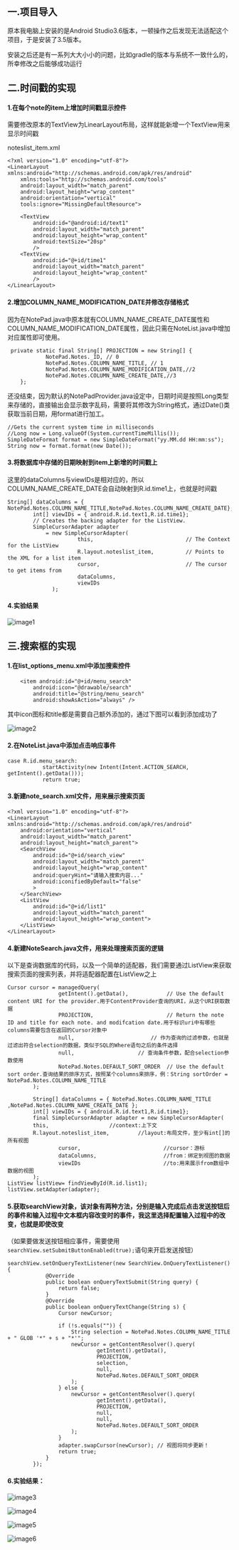 ## 一.项目导入

原本我电脑上安装的是Android Studio3.6版本，一顿操作之后发现无法适配这个项目，于是安装了3.5版本。

安装之后还是有一系列大大小小的问题，比如gradle的版本与系统不一致什么的，所幸修改之后能够成功运行

## 二.时间戳的实现

#### 1.在每个note的item上增加时间戳显示控件

需要修改原本的TextView为LinearLayout布局，这样就能新增一个TextView用来显示时间戳

noteslist_item.xml

```
<?xml version="1.0" encoding="utf-8"?>
<LinearLayout xmlns:android="http://schemas.android.com/apk/res/android"
    xmlns:tools="http://schemas.android.com/tools"
    android:layout_width="match_parent"
    android:layout_height="wrap_content"
    android:orientation="vertical"
    tools:ignore="MissingDefaultResource">

    <TextView
        android:id="@android:id/text1"
        android:layout_width="match_parent"
        android:layout_height="wrap_content"
        android:textSize="20sp"
        />
    <TextView
        android:id="@+id/time1"
        android:layout_width="match_parent"
        android:layout_height="wrap_content"
        />
</LinearLayout>
```

#### 2.增加COLUMN_NAME_MODIFICATION_DATE并修改存储格式

因为在NotePad.java中原本就有COLUMN_NAME_CREATE_DATE属性和COLUMN_NAME_MODIFICATION_DATE属性，因此只需在NoteList.java中增加对应属性即可使用。

```
 private static final String[] PROJECTION = new String[] {
            NotePad.Notes._ID, // 0
            NotePad.Notes.COLUMN_NAME_TITLE, // 1
            NotePad.Notes.COLUMN_NAME_MODIFICATION_DATE,//2
            NotePad.Notes.COLUMN_NAME_CREATE_DATE,//3
    };
```

还没结束，因为默认的NotePadProvider.java设定中，日期时间是按照Long类型来存储的，直接输出会显示数字乱码，需要将其修改为String格式，通过Date()类获取当前日期，用format进行加工。

```
//Gets the current system time in milliseconds
//Long now = Long.valueOf(System.currentTimeMillis());
SimpleDateFormat format = new SimpleDateFormat("yy.MM.dd HH:mm:ss");
String now = format.format(new Date());
```

#### 3.将数据库中存储的日期映射到item上新增的时间戳上

这里的dataColumns与viewIDs是相对应的，所以COLUMN_NAME_CREATE_DATE会自动映射到R.id.time1上，也就是时间戳

```
String[] dataColumns = { NotePad.Notes.COLUMN_NAME_TITLE,NotePad.Notes.COLUMN_NAME_CREATE_DATE};
        int[] viewIDs = { android.R.id.text1,R.id.time1};
        // Creates the backing adapter for the ListView.
        SimpleCursorAdapter adapter
            = new SimpleCursorAdapter(
                      this,                             // The Context for the ListView
                      R.layout.noteslist_item,          // Points to the XML for a list item
                      cursor,                           // The cursor to get items from
                      dataColumns,
                      viewIDs
              );
```

#### 4.实验结果

![image1](E:\AndroidProject\NotePad-master\timeResult.png)

## 三.搜索框的实现

#### 1.在list_options_menu.xml中添加搜索控件

```
    <item android:id="@+id/menu_search"
        android:icon="@drawable/search"
        android:title="@string/menu_search"
        android:showAsAction="always" />
```

其中icon图标和title都是需要自己额外添加的，通过下图可以看到添加成功了

![image2](E:\AndroidProject\NotePad-master\searchResult1.png)

#### 2.在NoteList.java中添加点击响应事件

```
case R.id.menu_search:
           startActivity(new Intent(Intent.ACTION_SEARCH, getIntent().getData()));
           return true;
```

#### 3.新建note_search.xml文件，用来展示搜索页面

```
<?xml version="1.0" encoding="utf-8"?>
<LinearLayout xmlns:android="http://schemas.android.com/apk/res/android"
    android:orientation="vertical"
    android:layout_width="match_parent"
    android:layout_height="match_parent">
    <SearchView
        android:id="@+id/search_view"
        android:layout_width="match_parent"
        android:layout_height="wrap_content"
        android:queryHint="请输入搜索内容..."
        android:iconifiedByDefault="false"
        >
    </SearchView>
    <ListView
        android:id="@+id/list1"
        android:layout_width="match_parent"
        android:layout_height="wrap_content">
    </ListView>
</LinearLayout>
```

#### 4.新建NoteSearch.java文件，用来处理搜索页面的逻辑

以下是查询数据库的代码，以及一个简单的适配器，我们需要通过ListView来获取搜索页面的搜索列表，并将适配器配置在ListView之上

```
Cursor cursor = managedQuery(
                getIntent().getData(),            // Use the default content URI for the provider.用于ContentProvider查询的URI，从这个URI获取数据
                PROJECTION,                       // Return the note ID and title for each note. and modifcation date.用于标识uri中有哪些columns需要包含在返回的Cursor对象中
                null,                        // 作为查询的过滤参数，也就是过滤出符合selection的数据，类似于SQL的Where语句之后的条件选择
                null,                    // 查询条件参数，配合selection参数使用
                NotePad.Notes.DEFAULT_SORT_ORDER  // Use the default sort order.查询结果的排序方式，按照某个columns来排序，例：String sortOrder = NotePad.Notes.COLUMN_NAME_TITLE
        );

        String[] dataColumns = { NotePad.Notes.COLUMN_NAME_TITLE ,NotePad.Notes.COLUMN_NAME_CREATE_DATE };
        int[] viewIDs = { android.R.id.text1,R.id.time1};
        final SimpleCursorAdapter adapter = new SimpleCursorAdapter(
        this,                   //context:上下文
        R.layout.noteslist_item,         //layout:布局文件，至少有int[]的所有视图
                cursor,                          //cursor：游标
                dataColumns,                     //from：绑定到视图的数据
                viewIDs                          //to:用来展示from数组中数据的视图
        );
ListView listView= findViewById(R.id.list1);
listView.setAdapter(adapter);
```

#### 5.获取searchView对象，该对象有两种方法，分别是输入完成后点击发送按钮后的事件和输入过程中文本框内容改变时的事件，我这里选择配置输入过程中的改变，也就是即使改变

（如果要做发送按钮相应事件，需要使用`searchView.setSubmitButtonEnabled(true);`语句来开启发送按钮）

```
searchView.setOnQueryTextListener(new SearchView.OnQueryTextListener() {
            @Override
            public boolean onQueryTextSubmit(String query) {
                return false;
            }
            @Override
            public boolean onQueryTextChange(String s) {
                Cursor newCursor;

                if (!s.equals("")) {
                    String selection = NotePad.Notes.COLUMN_NAME_TITLE + " GLOB '*" + s + "*'";
                    newCursor = getContentResolver().query(
                            getIntent().getData(),
                            PROJECTION,
                            selection,
                            null,
                            NotePad.Notes.DEFAULT_SORT_ORDER
                    );
                } else {
                    newCursor = getContentResolver().query(
                            getIntent().getData(),
                            PROJECTION,
                            null,
                            null,
                            NotePad.Notes.DEFAULT_SORT_ORDER
                    );
                }
                adapter.swapCursor(newCursor); // 视图将同步更新！
                return true;
            }
        });
```

#### 6.实验结果：

![image3](E:\AndroidProject\NotePad-master\searchResult2.png)

![image4](E:\AndroidProject\NotePad-master\searchResult3.png)

![image5](E:\AndroidProject\NotePad-master\searchResult4.png)

![image6](E:\AndroidProject\NotePad-master\searchResult5.png)